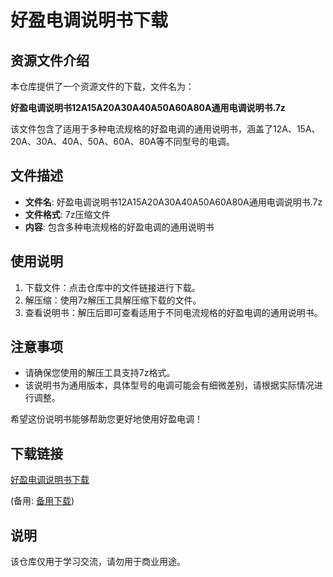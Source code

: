 # 好盈电调说明书下载

## 资源文件介绍

本仓库提供了一个资源文件的下载，文件名为：

**好盈电调说明书12A15A20A30A40A50A60A80A通用电调说明书.7z**

该文件包含了适用于多种电流规格的好盈电调的通用说明书，涵盖了12A、15A、20A、30A、40A、50A、60A、80A等不同型号的电调。

## 文件描述

- **文件名**: 好盈电调说明书12A15A20A30A40A50A60A80A通用电调说明书.7z
- **文件格式**: 7z压缩文件
- **内容**: 包含多种电流规格的好盈电调的通用说明书

## 使用说明

1. 下载文件：点击仓库中的文件链接进行下载。
2. 解压缩：使用7z解压工具解压缩下载的文件。
3. 查看说明书：解压后即可查看适用于不同电流规格的好盈电调的通用说明书。

## 注意事项

- 请确保您使用的解压工具支持7z格式。
- 该说明书为通用版本，具体型号的电调可能会有细微差别，请根据实际情况进行调整。

希望这份说明书能够帮助您更好地使用好盈电调！

## 下载链接
[好盈电调说明书下载](https://pan.quark.cn/s/a8455356b156) 

(备用: [备用下载](https://pan.baidu.com/s/1ZrNfZJn25m7l_-TolQ8HKA?pwd=1234))

## 说明

该仓库仅用于学习交流，请勿用于商业用途。
